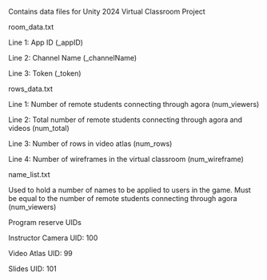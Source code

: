 Contains data files for Unity 2024 Virtual Classroom Project

room_data.txt

  Line 1: App ID (_appID)
  
  Line 2: Channel Name (_channelName)
  
  Line 3: Token (_token)
  

rows_data.txt

  Line 1:  Number of remote students connecting through agora (num_viewers)
  
  Line 2:  Total number of remote students connecting through agora and videos (num_total)
  
  Line 3:  Number of rows in video atlas (num_rows)
  
  Line 4:  Number of wireframes in the virtual classroom (num_wireframe)


name_list.txt

  Used to hold a number of names to be applied to users in the game. Must be equal to the number of remote students connecting through agora (num_viewers)
  


Program reserve UIDs

  Instructor Camera UID: 100

  Video Atlas UID: 99

  Slides UID: 101
  
  
